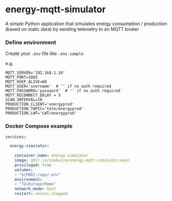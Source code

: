 # energy-mqtt-simulator

A simple Python application that simulates energy consumption / production (based on static data) by sending telemetry to an MQTT broker

### Define environment

Create your `.env` file like `.env.sample`

e.g.

```
MQTT_SERVER='192.168.1.10'
MQTT_PORT=1883
MQTT_KEEP_ALIVE=60
MQTT_USER='username'  # '' if no auth required
MQTT_PASSWORD='password'  # '' if no auth required
MQTT_RECONNECT_DELAY = 5
SCAN_INTERVAL=10
PRODUCTION_CLIENT='energyprod'
PRODUCTION_TOPIC='tele/energyprod'
PRODUCTION_LWT='LWT/energyprod'
```

### Docker Compose example

```yaml
services:

  energy-simulator:
  
    container_name: energy-simulator
    image: ghcr.io/snakuzzo/energy-mqtt-simulator:main
    privileged: true
    volumes:
    - "${PWD}:/app/.env"
    environment:
    - "TZ=Europe/Rome"
    network_mode: host 
    restart: unless-stopped
```
